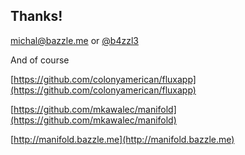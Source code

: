 ##  Thanks!

[michal@bazzle.me](mailto:michal@bazzle.me) or
[@b4zzl3](https://twitter.com/b4zzl3)



And of course

[https://github.com/colonyamerican/fluxapp](https://github.com/colonyamerican/fluxapp)

[https://github.com/mkawalec/manifold](https://github.com/mkawalec/manifold)

[http://manifold.bazzle.me](http://manifold.bazzle.me)
